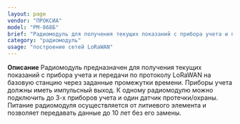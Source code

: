 ```yaml
---
layout: page
vendor: "ПРОКСИА"
model: "РМ-868Б"
brief: "Радиомодуль для получения текущих показаний с прибора учета и передачи по протоколу LoRaWAN через заданные интервалы времени."
category: "радиомодуль"
usage: "построение сетей LoRaWAN"
---
```


**Описание**
Радиомодуль предназначен для получения текущих показаний с прибора учета и передачи по протоколу LoRaWAN на базовую станцию через заданные промежутки времени.  Приборы учета должны иметь импульсный выход. К одному радиомодулю можно подключить  до 3-х приборов учета и один датчик протечки/охраны. Питание радиомодуля осуществляется от литиевого элемента и позволяет передавать данные до 10 лет без его замены.

